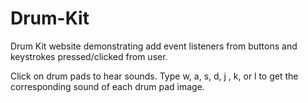 # Drum-Kit
Drum Kit website demonstrating add event listeners from buttons and keystrokes pressed/clicked from user.

Click on drum pads to hear sounds. Type w, a, s, d, j , k, or l to get the corresponding sound of each drum pad image.
